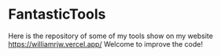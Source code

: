 # FantasticTools
Here is the repository of some of my tools show on my website https://williamrjw.vercel.app/ Welcome to improve the code!
